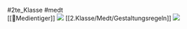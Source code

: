 #2te_Klasse #medt  
[[🫠Medientiger]]
![](Design.excalidraw.svg)
[[2.Klasse/Medt/Gestaltungsregeln]]
![](Farbdesign.excalidraw.svg)